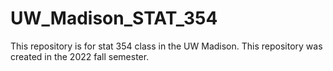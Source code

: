 # UW_Madison_STAT_354
 This repository is for stat 354 class in the UW Madison. This repository was created in the 2022 fall semester.